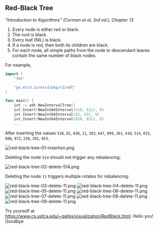 
## Red-Black Tree

*"Introduction to Algorithms" (Cormen et al, 3rd ed.), Chapter 13*

1. Every node is either red or black.
2. The root is black.
3. Every leaf (NIL) is black.
4. If a node is red, then both its children are black.
5. For each node, all simple paths from the node to descendant leaves contain the
same number of black nodes.

For example,

```go
import (
    "fmt"

    "go.etcd.io/etcd/pkg/v3/adt"
)

func main() {
    ivt := adt.NewIntervalTree()
    ivt.Insert(NewInt64Interval(510, 511), 0)
    ivt.Insert(NewInt64Interval(82, 83), 0)
    ivt.Insert(NewInt64Interval(830, 831), 0)
    ...
```

After inserting the values `510`, `82`, `830`, `11`, `383`, `647`, `899`, `261`, `410`, `514`, `815`, `888`, `972`, `238`, `292`, `953`.

![red-black-tree-01-insertion.png](img/red-black-tree-01-insertion.png)

Deleting the node `514` should not trigger any rebalancing:

![red-black-tree-02-delete-514.png](img/red-black-tree-02-delete-514.png)

Deleting the node `11` triggers multiple rotates for rebalancing:

![red-black-tree-03-delete-11.png](img/red-black-tree-03-delete-11.png)
![red-black-tree-04-delete-11.png](img/red-black-tree-04-delete-11.png)
![red-black-tree-05-delete-11.png](img/red-black-tree-05-delete-11.png)
![red-black-tree-06-delete-11.png](img/red-black-tree-06-delete-11.png)
![red-black-tree-07-delete-11.png](img/red-black-tree-07-delete-11.png)
![red-black-tree-08-delete-11.png](img/red-black-tree-08-delete-11.png)
![red-black-tree-09-delete-11.png](img/red-black-tree-09-delete-11.png)

Try yourself at https://www.cs.usfca.edu/~galles/visualization/RedBlack.html.
Hello you!
Goodbye

